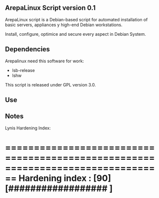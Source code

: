 ArepaLinux Script version 0.1
-----------------------------

ArepaLinux script is a Debian-based script for automated installation of basic
servers, appliances y high-end Debian workstations.

Install, configure, optimice and secure every aspect in Debian System.

Dependencies
------------

Arepalinux need this software for work:
- lsb-release
- lshw

This script is released under GPL version 3.0.

Use
---

Notes
-----

Lynis Hardening Index:

================================================================================
  Hardening index : [90]     [##################  ]
================================================================================
